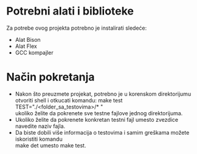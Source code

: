 # Potrebni alati i biblioteke
Za potrebe ovog projekta potrebno je instalirati sledeće:
  - Alat Bison
  - Alat Flex
  - GCC kompajler
# Način pokretanja
- Nakon što preuzmete projekat, potrebno je u korenskom direktorijumu <br />
otvoriti shell i otkucati komandu: make test TEST="./<folder_sa_testovima>/* " <br />
ukoliko želite da pokrenete sve testne fajlove jednog direktorijuma.  <br />
- Ukoliko želite da pokrenete konkretan testni fajl umesto zvezdice navedite naziv fajla.  <br />
- Da biste dobili više informacija o testovima i samim greškama možete iskoristiti komandu  <br />
make det umesto make test.
